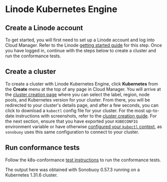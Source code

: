 # Linode Kubernetes Engine

## Create a Linode account

To get started, you will first need to set up a Linode account and log into Cloud Manager. Refer to the Linode [getting
started guide](https://techdocs.akamai.com/cloud-computing/docs/getting-started) for this step. Once you have
logged in, continue with the steps below to create a cluster and run the
conformance tests.

## Create a cluster

To create a cluster with Linode Kubernetes Engine, click **Kubernetes** from the
**Create** menu at the top of any page in Cloud Manager. You will arrive at
the [cluster creation page](https://cloud.linode.com/kubernetes/create) where
you can select the label, region, node pools, and Kubernetes version for your
cluster. From there, you will be redirected to your cluster's details page, and
after a few seconds, you can click to download a `kubectl` config file for your
cluster. For the most up-to-date instructions with screenshots, refer to the [cluster creation
guide](https://techdocs.akamai.com/cloud-computing/docs/create-a-cluster).
For the next section, ensure that you have exported your `KUBECONFIG`
environment variable or have otherwise [configured
your `kubectl`
context](https://kubernetes.io/docs/tasks/access-application-cluster/configure-access-multiple-clusters/),
as `sonobuoy` uses this same configuration to connect to your cluster.

## Run conformance tests

Follow the k8s-conformance
[test instructions](https://github.com/cncf/k8s-conformance/blob/master/instructions.md)
to run the conformance tests.

The output here was obtained with Sonobuoy 0.57.3 running on a Kubernetes 1.31.6 cluster.
